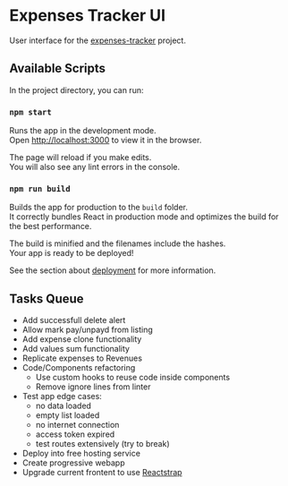 # Expenses Tracker UI

User interface for the [expenses-tracker](https://bitbucket.org/allisonmachado/expenses-tracker) project.

## Available Scripts

In the project directory, you can run:

### `npm start`

Runs the app in the development mode.\
Open [http://localhost:3000](http://localhost:3000) to view it in the browser.

The page will reload if you make edits.\
You will also see any lint errors in the console.

### `npm run build`

Builds the app for production to the `build` folder.\
It correctly bundles React in production mode and optimizes the build for the best performance.

The build is minified and the filenames include the hashes.\
Your app is ready to be deployed!

See the section about [deployment](https://facebook.github.io/create-react-app/docs/deployment) for more information.

## Tasks Queue

- Add successfull delete alert
- Allow mark pay/unpayd from listing
- Add expense clone functionality
- Add values sum functionality
- Replicate expenses to Revenues
- Code/Components refactoring
  - Use custom hooks to reuse code inside components
  - Remove ignore lines from linter
- Test app edge cases:
  - no data loaded
  - empty list loaded
  - no internet connection
  - access token expired
  - test routes extensively (try to break)
- Deploy into free hosting service
- Create progressive webapp
- Upgrade current frontent to use [Reactstrap](https://reactstrap.github.io/?path=/story/home-installation--page)
